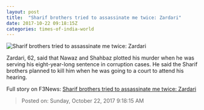 ```yaml
---
layout: post
title:  "Sharif brothers tried to assassinate me twice: Zardari"
date: 2017-10-22 09:18:15Z
categories: times-of-india-world
---
```


![Sharif brothers tried to assassinate me twice: Zardari](https://static.toiimg.com/photo/msid-61171362/61171362.jpg?53485)

Zardari, 62, said that Nawaz and Shahbaz plotted his murder when he was serving his eight-year-long sentence in corruption cases. He said the Sharif brothers planned to kill him when he was going to a court to attend his hearing.


Full story on F3News: [Sharif brothers tried to assassinate me twice: Zardari](http://www.f3nws.com/n/ryVFgH)

> Posted on: Sunday, October 22, 2017 9:18:15 AM
